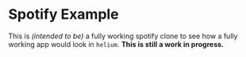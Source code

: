 # Spotify Example

This is *(intended to be)* a fully working spotify clone to see how a fully working app would look in `helium`.
**This is still a work in progress.**